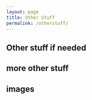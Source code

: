 ```yaml
---
layout: page
title: Other Stuff
permalink: /otherstuff/
---
```



## Other stuff if needed


## more other stuff

## images

